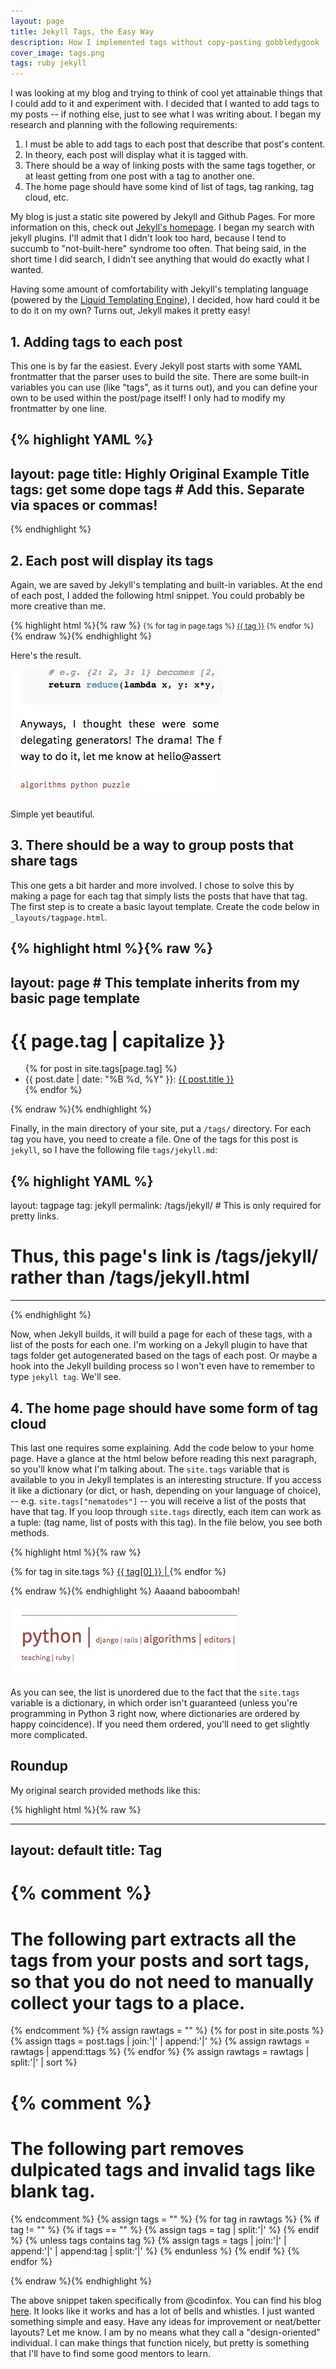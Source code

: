 ```yaml
---
layout: page
title: Jekyll Tags, the Easy Way
description: How I implemented tags without copy-pasting gobbledygook
cover_image: tags.png
tags: ruby jekyll
---
```


I was looking at my blog and trying to think of cool yet attainable things that I could add to it and experiment with.  I decided that I wanted to add tags to my posts -- if nothing else, just to see what I was writing about.  I began my research and planning with the following requirements:

 1. I must be able to add tags to each post that describe that post's content.
 2. In theory, each post will display what it is tagged with.
 3. There should be a way of linking posts with the same tags together, or at least getting from one post with a tag to another one.
 4. The home page should have some kind of list of tags, tag ranking, tag cloud, etc.

My blog is just a static site powered by Jekyll and Github Pages.  For more information on this, check out [Jekyll's homepage](https://jekyllrb.com/).  I began my search with jekyll plugins.  I'll admit that I didn't look too hard, because I tend to succumb to "not-built-here" syndrome too often.  That being said, in the short time I did search, I didn't see anything that would do exactly what I wanted.

Having some amount of comfortability with Jekyll's templating language (powered by the [Liquid Templating Engine](https://shopify.github.io/liquid/)), I decided, how hard could it be to do it on my own?  Turns out, Jekyll makes it pretty easy!

## 1. Adding tags to each post

This one is by far the easiest.  Every Jekyll post starts with some YAML frontmatter that the parser uses to build the site.  There are some built-in variables you can use (like "tags", as it turns out), and you can define your own to be used within the post/page itself!  I only had to modify my frontmatter by one line.

{% highlight YAML %}
---
layout: page
title: Highly Original Example Title
tags: get some dope tags # Add this.  Separate via spaces or commas!
---
{% endhighlight %}

## 2. Each post will display its tags

Again, we are saved by Jekyll's templating and built-in variables.  At the end of each post, I added the following html snippet.  You could probably be more creative than me.

{% highlight html %}{% raw %}
<small>
    {% for tag in page.tags %}
    <a href="/tags/{{ tag }}/">{{ tag }}</a>
    {% endfor %}
</small>
{% endraw %}{% endhighlight %}

Here's the result.

![Screenshot of rendered tags html](/img/tag-snippet.png)

Simple yet beautiful.

## 3. There should be a way to group posts that share tags

This one gets a bit harder and more involved.  I chose to solve this by making a page for each tag that simply lists the posts that have that tag.  The first step is to create a basic layout template.  Create the code below in `_layouts/tagpage.html`.

{% highlight html %}{% raw %}
---
layout: page # This template inherits from my basic page template
---
<!-- We're going to give each page a tag when we create it.
This will be the title -->
<h1>{{ page.tag | capitalize }}</h1>

<ul>
    {% for post in site.tags[page.tag] %}
    <li>
        {{ post.date | date: "%B %d, %Y" }}: <a href="{{ post.url }}">{{ post.title }}</a>
    </li>
    {% endfor %}
</ul>
{% endraw %}{% endhighlight %}

Finally, in the main directory of your site, put a `/tags/` directory.  For each tag you have, you need to create a file.  One of the tags for this post is `jekyll`, so I have the following file `tags/jekyll.md`:

{% highlight YAML %}
---
layout: tagpage
tag: jekyll
permalink: /tags/jekyll/ # This is only required for pretty links.
# Thus, this page's link is /tags/jekyll/ rather than /tags/jekyll.html
---
{% endhighlight %}

Now, when Jekyll builds, it will build a page for each of these tags, with a list of the posts for each one.  I'm working on a Jekyll plugin to have that tags folder get autogenerated based on the tags of each post.  Or maybe a hook into the Jekyll building process so I won't even have to remember to type `jekyll tag`.  We'll see.

## 4. The home page should have some form of tag cloud

This last one requires some explaining.  Add the code below to your home page.  Have a glance at the html below before reading this next paragraph, so you'll know what I'm talking about.  The `site.tags` variable that is available to you in Jekyll templates is an interesting structure.  If you access it like a dictionary (or dict, or hash, depending on your language of choice), -- e.g. `site.tags["nematodes"]` -- you will receive a list of the posts that have that tag.  If you loop through `site.tags` directly, each item can work as a tuple: (tag name, list of posts with this tag).  In the file below, you see both methods.

{% highlight html %}{% raw %}
<p>
    {% for tag in site.tags %}
    <!-- Here's a hack to generate a "tag cloud" where the size of
    the word is directly proportional to the number of posts with
    that tag. -->
    <a href="/tags/{{ tag[0] }}/" 
    style="font-size: {{ tag[1] | size | times: 2 | plus: 10 }}px">
        {{ tag[0] }} | 
    </a>
    {% endfor %}
</p>
{% endraw %}{% endhighlight %}
Aaaand baboombah!

![Rendering of the final tag cloud](/img/tag-cloud.png)

As you can see, the list is unordered due to the fact that the `site.tags` variable is a dictionary, in which order isn't guaranteed (unless you're programming in Python 3 right now, where dictionaries are ordered by happy coincidence).  If you need them ordered, you'll need to get slightly more complicated.

## Roundup

My original search provided methods like this:

{% highlight html %}{% raw %}

---
layout: default
title: Tag
---

{% comment %}
=======================
The following part extracts all the tags from your posts and sort tags,
 so that you do not need to manually collect your tags to a place.
=======================
{% endcomment %}
{% assign rawtags = "" %}
{% for post in site.posts %}
	{% assign ttags = post.tags | join:'|' | append:'|' %}
	{% assign rawtags = rawtags | append:ttags %}
{% endfor %}
{% assign rawtags = rawtags | split:'|' | sort %}

{% comment %}
=======================
The following part removes dulpicated tags and invalid tags like blank tag.
=======================
{% endcomment %}
{% assign tags = "" %}
{% for tag in rawtags %}
	{% if tag != "" %}
		{% if tags == "" %}
			{% assign tags = tag | split:'|' %}
		{% endif %}
		{% unless tags contains tag %}
			{% assign tags = tags | join:'|' | append:'|' | append:tag | split:'|' %}
		{% endunless %}
	{% endif %}
{% endfor %}

{% endraw %}{% endhighlight %}

The above snippet taken specifically from @codinfox.  You can find his blog [here](https://codinfox.github.io/dev/2015/03/06/use-tags-and-categories-in-your-jekyll-based-github-pages/).  It looks like it works and has a lot of bells and whistles.  I just wanted something simple and easy.  Have any ideas for improvement or neat/better layouts?  Let me know.  I am by no means what they call a "design-oriented" individual.  I can make things that function nicely, but pretty is something that I'll have to find some good mentors to learn.